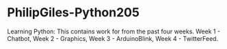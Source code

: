 # PhilipGiles-Python205
Learning Python: This contains work for from the past four weeks. Week 1 - Chatbot, Week 2 - Graphics, Week 3 - ArduinoBlink, Week 4 - TwitterFeed. 
